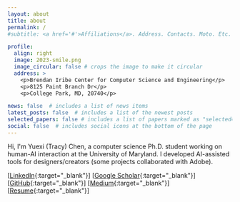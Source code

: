 ```yaml
---
layout: about
title: about
permalink: /
#subtitle: <a href='#'>Affiliations</a>. Address. Contacts. Moto. Etc.

profile:
  align: right
  image: 2023-smile.png
  image_circular: false # crops the image to make it circular
  address: >
    <p>Brendan Iribe Center for Computer Science and Engineering</p>
    <p>8125 Paint Branch Dr</p>
    <p>College Park, MD, 20740</p>

news: false  # includes a list of news items
latest_posts: false  # includes a list of the newest posts
selected_papers: false # includes a list of papers marked as "selected={true}"
social: false  # includes social icons at the bottom of the page
---
```

Hi, I'm Yuexi (Tracy) Chen, a computer science Ph.D. student working on human-AI interaction at the University of Maryland.
I developed AI-assisted tools for designers/creators (some projects collaborated with Adobe). 


[[LinkedIn](https://www.linkedin.com/in/yuexi-tracy-chen-9186631a9/){:target="_blank"}]
[[Google Scholar](https://scholar.google.com/citations?user=eg8I0UUAAAAJ&hl=en){:target="_blank"}]
[[GitHub](https://github.com/TracyYXChen){:target="_blank"}]
[[Medium](https://medium.com/@tracyyxchen){:target="_blank"}]
[[Resume](https://drive.google.com/file/d/1ZqIFCcbhARWSqkuomDf2rCC4N3SRjrto/view?usp=sharing){:target="_blank"}]
